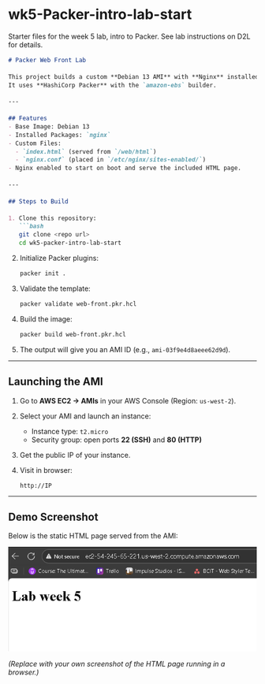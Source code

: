 # wk5-Packer-intro-lab-start

Starter files for the week 5 lab, intro to Packer.
See lab instructions on D2L for details.
````markdown
# Packer Web Front Lab

This project builds a custom **Debian 13 AMI** with **Nginx** installed and configured to serve a static HTML page.  
It uses **HashiCorp Packer** with the `amazon-ebs` builder.

---

## Features
- Base Image: Debian 13
- Installed Packages: `nginx`
- Custom Files:
  - `index.html` (served from `/web/html`)
  - `nginx.conf` (placed in `/etc/nginx/sites-enabled/`)
- Nginx enabled to start on boot and serve the included HTML page.

---

## Steps to Build

1. Clone this repository:
   ```bash
   git clone <repo url>
   cd wk5-packer-intro-lab-start
````

2. Initialize Packer plugins:

   ```bash
   packer init .
   ```

3. Validate the template:

   ```bash
   packer validate web-front.pkr.hcl
   ```

4. Build the image:

   ```bash
   packer build web-front.pkr.hcl
   ```

5. The output will give you an AMI ID (e.g., `ami-03f9e4d8aeee62d9d`).

---

## Launching the AMI

1. Go to **AWS EC2 → AMIs** in your AWS Console (Region: `us-west-2`).
2. Select your AMI and launch an instance:

   * Instance type: `t2.micro`
   * Security group: open ports **22 (SSH)** and **80 (HTTP)**
3. Get the public IP of your instance.
4. Visit in browser:

   ```
   http://IP
   ```

---

## Demo Screenshot

Below is the static HTML page served from the AMI:

![alt text](image.png)

*(Replace with your own screenshot of the HTML page running in a browser.)*


